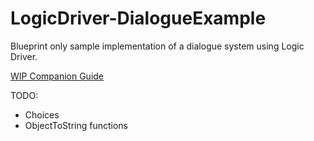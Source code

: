 # LogicDriver-DialogueExample
Blueprint only sample implementation of a dialogue system using Logic Driver.

[WIP Companion Guide](https://logicdriver.recursoft.net/docs/pages/dialogueimplementation)

TODO:
- Choices
- ObjectToString functions
